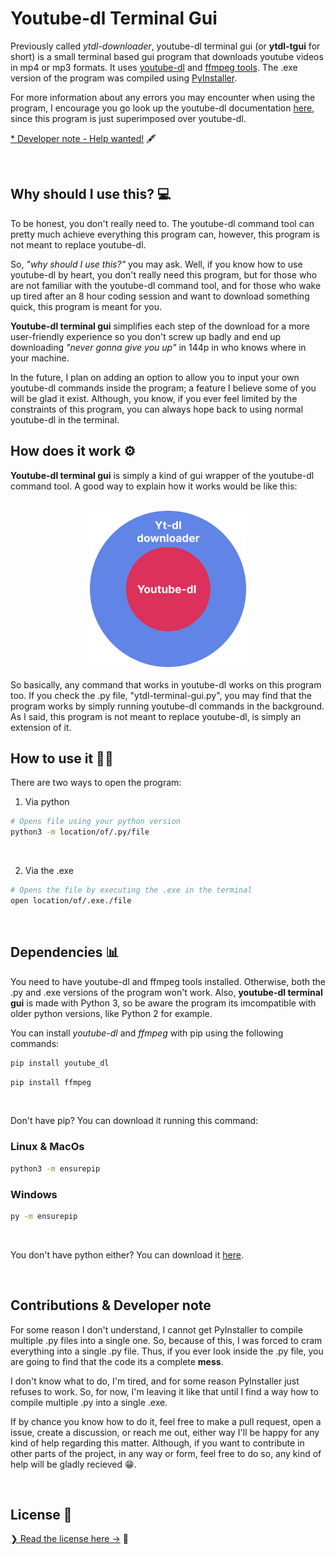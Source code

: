 # Youtube-dl Terminal Gui
Previously called *ytdl-downloader*, youtube-dl terminal gui (or **ytdl-tgui** for short) is a small terminal based gui program that downloads youtube videos in mp4 or mp3 formats. It uses <a href="https://youtube-dl.org/" target="_blank">youtube-dl</a> and <a href="https://ffmpeg.org/" target="_blank">ffmpeg tools</a>. The .exe version of the program was compiled using <a href="https://pyinstaller.org/en/stable/" target="_blank">PyInstaller</a>.

For more information about any errors you may encounter when using the program, I encourage you go look up the youtube-dl documentation <a href="https://github.com/ytdl-org/youtube-dl/" target="_blank">here</a>, since this program is just superimposed over youtube-dl.


[* Developer note - Help wanted!](#contributions--developer-note) 🖋

<br>

## Why should I use this? 💻
To be honest, you don't really need to. The youtube-dl command tool can pretty much achieve everything this program can, however, this program is not meant to replace youtube-dl.

So, *"why should I use this?"* you may ask. Well, if you know how to use youtube-dl by heart, you don't really need this program, but for those who are not familiar with the youtube-dl command tool, and for those who wake up tired after an 8 hour coding session and want to download something quick, this program is meant for you. 

**Youtube-dl terminal gui** simplifies each step of the download for a more user-friendly experience so you don't screw up badly and end up downloading *"never gonna give you up"* in 144p in who knows where in your machine.

In the future, I plan on adding an option to allow you to input your own youtube-dl commands inside the program; a feature I believe some of you will be glad it exist. Although, you know, if you ever feel limited by the constraints of this program, you can always hope back to using normal youtube-dl in the terminal.
<br>

## How does it work ⚙️
**Youtube-dl terminal gui** is simply a kind of gui wrapper of the youtube-dl command tool. A good way to explain how it works would be like this:

<br>
<div align="center">
<img src="./public/img/yt-dl_downloader_explained.svg" width=250>
</div>

<br>
So basically, any command that works in youtube-dl works on this program too. If you check the .py file, "ytdl-terminal-gui.py", you may find that the program works by simply running youtube-dl commands in the background. As I said, this program is not meant to replace youtube-dl, is simply an extension of it.

<br>

## How to use it 🤷‍♂️
There are two ways to open the program:

1) Via python

```bash
# Opens file using your python version
python3 -m location/of/.py/file
```
<br>

2) Via the .exe

```bash
# Opens the file by executing the .exe in the terminal
open location/of/.exe./file
```

<br>



## Dependencies 📊
You need to have youtube-dl and ffmpeg tools installed. Otherwise, both the .py and .exe versions of the program won't work. Also, **youtube-dl terminal gui** is made with Python 3, so be aware the program its imcompatible with older python versions, like Python 2 for example. 

You can install *youtube-dl* and *ffmpeg* with pip using the following commands:

```bash
pip install youtube_dl
```
```bash
pip install ffmpeg
```
<br>

Don't have pip? You can download it running this command:
<br>
<h3>Linux & MacOs</h3>

```bash
python3 -m ensurepip
```

<h3>Windows</h3>

```bash
py -m ensurepip
```
<br>

You don't have python either? You can download it <a href="https://www.python.org/downloads/" target="_blank">here</a>.

<br>

## Contributions & Developer note
For some reason I don't understand, I cannot get PyInstaller to compile multiple .py files into a single one. So, because of this, I was forced to cram everything into a single .py file. Thus, if you ever look inside the .py file, you are going to find that the code its a complete **mess**. 

I don't know what to do, I'm tired, and for some reason PyInstaller just refuses to work. So, for now, I'm leaving it like that until I find a way how to compile multiple .py into a single .exe.

If by chance you know how to do it, feel free to make a pull request, open a issue, create a discussion, or reach me out, either way I'll be happy for any kind of help regarding this matter. Although, if you want to contribute in other parts of the project, in any way or form, feel free to do so, any kind of help will be gladly recieved 😁.

<br>

## License 🔏

[❯ Read the license here →](LICENSE.md) 📄
